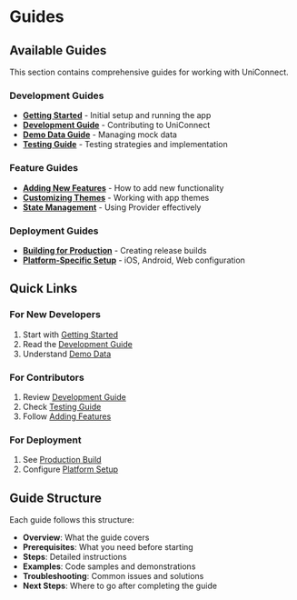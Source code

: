 # Guides

## Available Guides

This section contains comprehensive guides for working with UniConnect.

### Development Guides

- **[Getting Started](getting-started.md)** - Initial setup and running the app
- **[Development Guide](development-guide.md)** - Contributing to UniConnect
- **[Demo Data Guide](demo-data-guide.md)** - Managing mock data
- **[Testing Guide](testing-guide.md)** - Testing strategies and implementation

### Feature Guides

- **[Adding New Features](adding-features.md)** - How to add new functionality
- **[Customizing Themes](theming-guide.md)** - Working with app themes
- **[State Management](state-management.md)** - Using Provider effectively

### Deployment Guides

- **[Building for Production](production-build.md)** - Creating release builds
- **[Platform-Specific Setup](platform-setup.md)** - iOS, Android, Web configuration

## Quick Links

### For New Developers
1. Start with [Getting Started](getting-started.md)
2. Read the [Development Guide](development-guide.md)
3. Understand [Demo Data](demo-data-guide.md)

### For Contributors
1. Review [Development Guide](development-guide.md)
2. Check [Testing Guide](testing-guide.md)
3. Follow [Adding Features](adding-features.md)

### For Deployment
1. See [Production Build](production-build.md)
2. Configure [Platform Setup](platform-setup.md)

## Guide Structure

Each guide follows this structure:
- **Overview**: What the guide covers
- **Prerequisites**: What you need before starting
- **Steps**: Detailed instructions
- **Examples**: Code samples and demonstrations
- **Troubleshooting**: Common issues and solutions
- **Next Steps**: Where to go after completing the guide